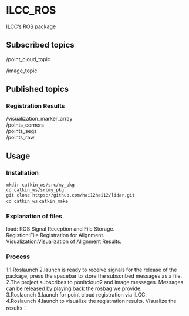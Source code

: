 # ILCC_ROS  

ILCC’s ROS package

## Subscribed topics  

/point_cloud_topic

/image_topic

## Published topics

### Registration Results

/visualization_marker_array  
/points_corners  
/points_segs  
/points_raw  

## Usage

### Installation

`mkdir catkin_ws/src/my_pkg`  
`cd catkin_ws/srcmy_pkg`  
`git clone https://github.com/hai12hai12/lidar.git`  
`cd catkin_ws`
`catkin_make`

### Explanation of files

load: ROS Signal Reception and File Storage.  
Registion:File Registration for Alignment.  
Visualization:Visualization of Alignment Results.  

### Process

1.1.Roslaunch 2.launch is ready to receive signals for the release of the package, press the spacebar to store the subscribed messages as a file.  
2.The project subscribes to ponitcloud2 and image messages. Messages can be released by playing back the rosbag we provide.  
3.Roslaunch 3.launch for point cloud registration via ILCC.  
4.Roslaunch 4.launch to visualize the registration results. Visualize the results：  
